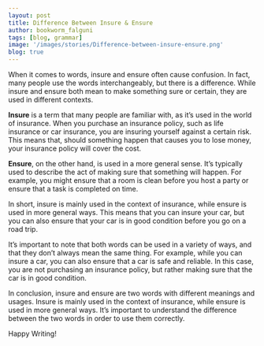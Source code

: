 ```yaml
---
layout: post
title: Difference Between Insure & Ensure
author: bookworm_falguni
tags: [blog, grammar]
image: '/images/stories/Difference-between-insure-ensure.png'
blog: true
---
```

When it comes to words, insure and ensure often cause confusion. In fact, many people use the words interchangeably, but there is a difference. While insure and ensure both mean to make something sure or certain, they are used in different contexts.

**Insure** is a term that many people are familiar with, as it’s used in the world of insurance. When you purchase an insurance policy, such as life insurance or car insurance, you are insuring yourself against a certain risk. This means that, should something happen that causes you to lose money, your insurance policy will cover the cost.

**Ensure**, on the other hand, is used in a more general sense. It’s typically used to describe the act of making sure that something will happen. For example, you might ensure that a room is clean before you host a party or ensure that a task is completed on time.

In short, insure is mainly used in the context of insurance, while ensure is used in more general ways. This means that you can insure your car, but you can also ensure that your car is in good condition before you go on a road trip.

It’s important to note that both words can be used in a variety of ways, and that they don’t always mean the same thing. For example, while you can insure a car, you can also ensure that a car is safe and reliable. In this case, you are not purchasing an insurance policy, but rather making sure that the car is in good condition.

In conclusion, insure and ensure are two words with different meanings and usages. Insure is mainly used in the context of insurance, while ensure is used in more general ways. It’s important to understand the difference between the two words in order to use them correctly. 

Happy Writing!

